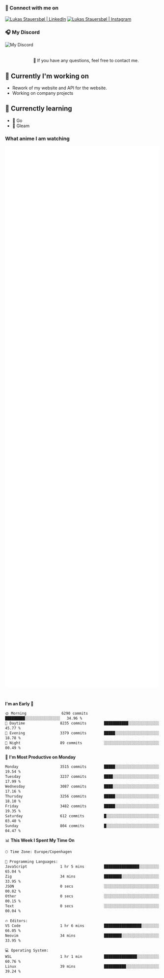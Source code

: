 ### 🔗 Connect with me on
<a href="https://www.instagram.com/lukas_stauersbol" target="_blank"><img align="center" src="https://raw.githubusercontent.com/stauersbol/stauersbol/main/images/instagram.svg" alt="Lukas Stauersbøl | LinkedIn" width="30px"/></a>
<a href="https://www.linkedin.com/in/lukas-stauersbol/" target="_blank"><img align="center" src="https://raw.githubusercontent.com/stauersbol/stauersbol/main/images/linkedin.svg" alt="Lukas Stauersbøl | Instagram" width="30px"/></a>

<p align="center">
 <h3>🎧 My Discord</h3>
 <img align="left" height="55px" src="https://discord.c99.nl/widget/theme-2/147806323323568128.png" alt="My Discord" />
</p>

<br/>
<br/>
<br/>
💬 If you have any questions, feel free to contact me.

## 🔭 Currently I'm working on
- Rework of my website and API for the website.
- Working on company projects
 
## 🌱 Currenctly learning
- 💙 Go
- 💜 Gleam

### What anime I am watching
<a href="https://anilist.co/user/slashiy/" align="center"><img align="center" width="500px" src="metrics.plugin.personal.anilist.svg" /></a>

<br/>

<!--START_SECTION:waka-->
**I'm an Early 🐤** 

```text
🌞 Morning                6290 commits        █████████░░░░░░░░░░░░░░░░   34.96 % 
🌆 Daytime                8235 commits        ███████████░░░░░░░░░░░░░░   45.77 % 
🌃 Evening                3379 commits        █████░░░░░░░░░░░░░░░░░░░░   18.78 % 
🌙 Night                  89 commits          ░░░░░░░░░░░░░░░░░░░░░░░░░   00.49 % 
```
📅 **I'm Most Productive on Monday** 

```text
Monday                   3515 commits        █████░░░░░░░░░░░░░░░░░░░░   19.54 % 
Tuesday                  3237 commits        ████░░░░░░░░░░░░░░░░░░░░░   17.99 % 
Wednesday                3087 commits        ████░░░░░░░░░░░░░░░░░░░░░   17.16 % 
Thursday                 3256 commits        █████░░░░░░░░░░░░░░░░░░░░   18.10 % 
Friday                   3482 commits        █████░░░░░░░░░░░░░░░░░░░░   19.35 % 
Saturday                 612 commits         █░░░░░░░░░░░░░░░░░░░░░░░░   03.40 % 
Sunday                   804 commits         █░░░░░░░░░░░░░░░░░░░░░░░░   04.47 % 
```


📊 **This Week I Spent My Time On** 

```text
🕑︎ Time Zone: Europe/Copenhagen

💬 Programming Languages: 
JavaScript               1 hr 5 mins         ████████████████░░░░░░░░░   65.04 % 
Zig                      34 mins             ████████░░░░░░░░░░░░░░░░░   33.95 % 
JSON                     0 secs              ░░░░░░░░░░░░░░░░░░░░░░░░░   00.82 % 
Other                    0 secs              ░░░░░░░░░░░░░░░░░░░░░░░░░   00.15 % 
Text                     0 secs              ░░░░░░░░░░░░░░░░░░░░░░░░░   00.04 % 

🔥 Editors: 
VS Code                  1 hr 6 mins         █████████████████░░░░░░░░   66.05 % 
Neovim                   34 mins             ████████░░░░░░░░░░░░░░░░░   33.95 % 

💻 Operating System: 
WSL                      1 hr 1 min          ███████████████░░░░░░░░░░   60.76 % 
Linux                    39 mins             ██████████░░░░░░░░░░░░░░░   39.24 % 
```


<!--END_SECTION:waka-->

